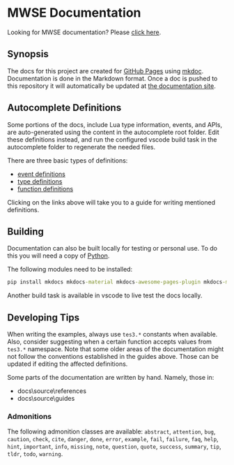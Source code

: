 # MWSE Documentation

Looking for MWSE documentation? Please [click here](https://mwse.github.io/MWSE/).


## Synopsis

The docs for this project are created for [GitHub Pages](https://pages.github.com/) using [mkdoc](https://www.mkdocs.org). Documentation is done in the Markdown format. Once a doc is pushed to this repository it will automatically be updated at [the documentation site](https://mwse.github.io/MWSE/).


## Autocomplete Definitions

Some portions of the docs, include Lua type information, events, and APIs, are auto-generated using the content in the autocomplete root folder. Edit these definitions instead, and run the configured vscode build task in the autocomplete folder to regenerate the needed files.

There are three basic types of definitions:
- [event definitions](https://github.com/MWSE/MWSE/blob/docs-contributions-guide/docs/event-definitions-guide.md)
- [type definitions](https://github.com/MWSE/MWSE/blob/docs-contributions-guide/docs/type-definitions-guide.md)
- [function definitions](https://github.com/MWSE/MWSE/blob/docs-contributions-guide/docs/function-definitions-guide.md)

Clicking on the links above will take you to a guide for writing mentioned definitions.

## Building

Documentation can also be built locally for testing or personal use. To do this you will need a copy of [Python](https://www.python.org/).

The following modules need to be installed:

```bat
pip install mkdocs mkdocs-material mkdocs-awesome-pages-plugin mkdocs-mermaid2-plugin
```

Another build task is available in vscode to live test the docs locally.

## Developing Tips

When writing the examples, always use `tes3.*` constants when available. Also, consider suggesting when a certain function accepts values from `tes3.*` namespace. Note that some older areas of the documentation might not follow the conventions established in the guides above. Those can be updated if editing the affected definitions.

Some parts of the documentation are written by hand. Namely, those in:
- docs\source\references
- docs\source\guides

### Admonitions

The following admonition classes are available: `abstract`, `attention`, `bug`, `caution`, `check`, `cite`, `danger`, `done`, `error`, `example`, `fail`, `failure`, `faq`, `help`, `hint`, `important`, `info`, `missing`, `note`, `question`, `quote`, `success`, `summary`, `tip`, `tldr`, `todo`, `warning`.
